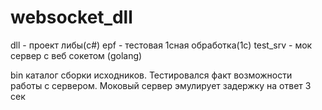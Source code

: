 # websocket_dll

dll - проект либы(c#)
epf - тестовая 1сная обработка(1c)
test_srv - мок сервер с веб сокетом (golang)

bin каталог сборки исходников. Тестировался факт возможности работы с сервером.
Моковый сервер эмулирует задержку на ответ 3 сек